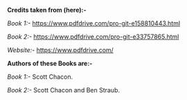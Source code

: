 <b>Credits taken from (here):-</b>

<i>Book 1:-</i> https://www.pdfdrive.com/pro-git-e158810443.html 

<i>Book 2:-</i> https://www.pdfdrive.com/pro-git-e33757865.html

<i>Website:-</i> https://www.pdfdrive.com/

<b>Authors of these Books are:-</b> 

<i>Book 1:- </i> Scott Chacon.

<i>Book 2:- </i> Scott Chacon and Ben Straub.
